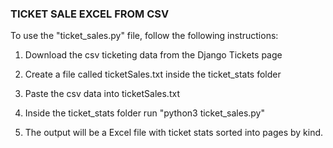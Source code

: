 ### TICKET SALE EXCEL FROM CSV

To use the "ticket_sales.py" file, follow the following instructions:

1. Download the csv ticketing data from the Django Tickets page

2. Create a file called ticketSales.txt inside the ticket_stats folder

3. Paste the csv data into ticketSales.txt

4. Inside the ticket_stats folder run "python3 ticket_sales.py"

5. The output will be a Excel file with ticket stats sorted into pages by kind.
